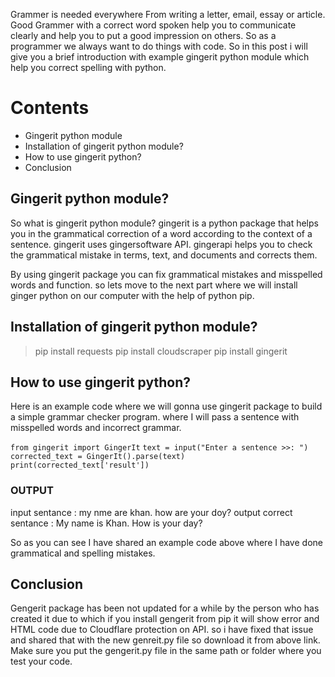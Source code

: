 Grammer is needed everywhere From writing a letter, email, essay or article. Good Grammer with a correct word spoken help you to communicate clearly and help you to put a good impression on others. So as a programmer we always want to do things with code. So in this post i will give you a brief introduction with example gingerit python module which help you correct spelling with python.

# Contents
* Gingerit python module
* Installation of gingerit python module?
* How to use gingerit python?
* Conclusion

## Gingerit python module?
So what is gingerit python module? gingerit is a python package that helps you in the grammatical correction of a word according to the context of a sentence. gingerit uses gingersoftware API. gingerapi helps you to check the grammatical mistake in terms, text, and documents and corrects them.

By using gingerit package you can fix grammatical mistakes and misspelled words and function. so lets move to the next part where we will install ginger python on our computer with the help of python pip.

## Installation of gingerit python module?

>pip install requests
>pip install cloudscraper
>pip install gingerit

## How to use gingerit python?
Here is an example code where we will gonna use gingerit package to build a simple grammar checker program. where I will pass a sentence with misspelled words and incorrect grammar. 

`` from gingerit import GingerIt ``
`` text = input("Enter a sentence >>: ") ``
`` corrected_text = GingerIt().parse(text) ``
`` print(corrected_text['result']) `` 

### OUTPUT
input sentance : my nme are khan. how are your doy?
output correct sentance : My name is Khan. How is your day?

So as you can see I have shared an example code above where I have done grammatical and spelling mistakes.

## Conclusion

Gengerit package has been not updated for a while by the person who has created it due to which if you install gengerit from pip it will show error and HTML code due to Cloudflare protection on API. so i have fixed that issue and shared that with the new genreit.py file so download it from above link. Make sure you put the gengerit.py file in the same path or folder where you test your code.
